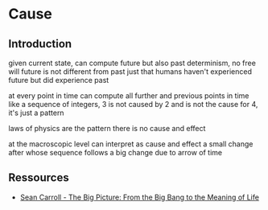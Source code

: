 # Cause



## Introduction

given current state, can compute future but also past
    determinism, no free will
future is not different from past
just that humans haven't experienced future but did experience past

at every point in time can compute all further and previous points in time
like a sequence of integers, 3 is not caused by 2 and is not the cause for 4, it's just a pattern

laws of physics are the pattern
there is no cause and effect

at the macroscopic level can interpret as cause and effect
a small change after whose sequence follows a big change
due to arrow of time



## Ressources

- [Sean Carroll - The Big Picture: From the Big Bang to the Meaning of Life](https://www.youtube.com/watch?v=2JsKwyRFiYY)